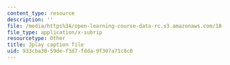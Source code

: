 ```yaml
---
content_type: resource
description: ''
file: /media/https%3A/open-learning-course-data-rc.s3.amazonaws.com/18-05-introduction-to-probability-and-statistics-spring-2014/933cba3059def3d7fdda9f307a71c8c0_DyuQsaqXhwU.srt
file_type: application/x-subrip
resourcetype: Other
title: 3play caption file
uid: 933cba30-59de-f3d7-fdda-9f307a71c8c0
---
```

